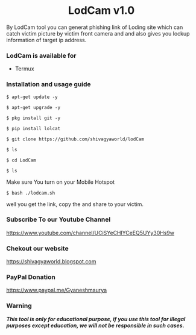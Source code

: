 <h1 align="center">LodCam v1.0</h1>
By LodCam tool you can generat phishing link of Loding site which can catch victim picture by victim front camera and and also gives you lockup information of target ip address.

### LodCam is available for

* Termux

### Installation and usage guide
```
$ apt-get update -y
```
```
$ apt-get upgrade -y
```
```
$ pkg install git -y
```
```
$ pip install lolcat
```
```
$ git clone https://github.com/shivagyaworld/lodCam
```
```
$ ls
```
```
$ cd LodCam
```
```
$ ls
```
Make sure You turn on your Mobile Hotspot
```
$ bash ./lodcam.sh
```
well you get the link, copy the and share to your victim.

### Subscribe To our Youtube Channel
https://www.youtube.com/channel/UCiSYeCHlYCeEQ5UYy30Hs9w

### Chekout our website 
https://shivagyaworld.blogspot.com

### PayPal Donation
https://www.paypal.me/Gyaneshmaurya
     
### Warning

***This tool is only for educational purpose, if you use this tool for illegal purposes except education, we will not be responsible in such cases.***
